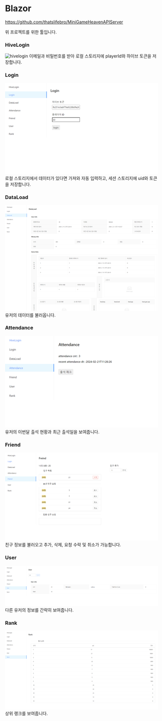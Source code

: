 # Blazor

https://github.com/thatslifebro/MiniGameHeavenAPIServer

위 프로젝트를 위한 툴입니다.

### HiveLogin

![hivelogin](.img/hivelogin.png)
이메일과 비밀번호를 받아 로컬 스토리지에 playerId와 하이브 토큰을 저장합니다.

### Login

![login](/img/login.png)
로컬 스토리지에서 데이터가 있다면 가져와 자동 입력하고, 세션 스토리지에 uid와 토큰을 저장합니다.

### DataLoad

![dataload](/img/dataload.png)
유저의 데이터를 불러옵니다.

### Attendance

![attendance](/img/attendance.png)
유저의 이번달 출석 현황과 최근 출석일을 보여줍니다.

### Friend

![friend](/img/friend.png)
친구 정보를 불러오고 추가, 삭제, 요청 수락 및 취소가 가능합니다.

### User

![user](/img/user.png)
다른 유저의 정보를 간략히 보여줍니다.

### Rank

![rank](/img/rank.png)
상위 랭크를 보여줍니다.
